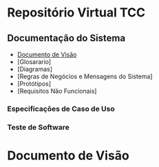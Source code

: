 # Repositório Virtual TCC

## Documentação do Sistema
 - [Documento de Visão](README.md#Documento)
 - [Glosarario]
 - [Diagramas]
 - [Regras de Negócios e Mensagens do Sistema]
 - [Protótipos]
 - [Requisitos Não Funcionais]

### Especificações de Caso de Uso
### Teste de Software

# Documento de Visão

 
